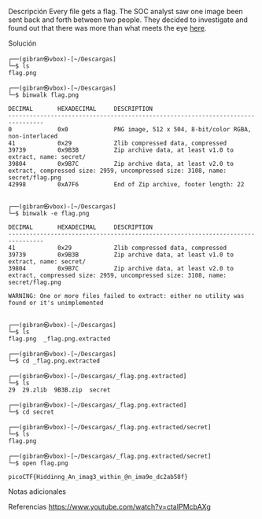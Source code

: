 Descripción
	Every file gets a flag. The SOC analyst saw one image been sent back and forth between two people. They decided to investigate and found out that there was more than what meets the eye [here](https://artifacts.picoctf.net/c/257/flag.png).
	
Solución
	
	┌──(gibran㉿vbox)-[~/Descargas]
	└─$ ls
	flag.png
	                                                                                                                   
	┌──(gibran㉿vbox)-[~/Descargas]
	└─$ binwalk flag.png 
	
	DECIMAL       HEXADECIMAL     DESCRIPTION
	--------------------------------------------------------------------------------
	0             0x0             PNG image, 512 x 504, 8-bit/color RGBA, non-interlaced
	41            0x29            Zlib compressed data, compressed
	39739         0x9B3B          Zip archive data, at least v1.0 to extract, name: secret/
	39804         0x9B7C          Zip archive data, at least v2.0 to extract, compressed size: 2959, uncompressed size: 3108, name: secret/flag.png
	42998         0xA7F6          End of Zip archive, footer length: 22
	
	                                                                                                                   
	┌──(gibran㉿vbox)-[~/Descargas]
	└─$ binwalk -e flag.png
	
	DECIMAL       HEXADECIMAL     DESCRIPTION
	--------------------------------------------------------------------------------
	41            0x29            Zlib compressed data, compressed
	39739         0x9B3B          Zip archive data, at least v1.0 to extract, name: secret/
	39804         0x9B7C          Zip archive data, at least v2.0 to extract, compressed size: 2959, uncompressed size: 3108, name: secret/flag.png
	
	WARNING: One or more files failed to extract: either no utility was found or it's unimplemented
	
	                                                                                                                   
	┌──(gibran㉿vbox)-[~/Descargas]
	└─$ ls
	flag.png  _flag.png.extracted
	                                                                                                                   
	┌──(gibran㉿vbox)-[~/Descargas]
	└─$ cd _flag.png.extracted 
	                                                                                                                   
	┌──(gibran㉿vbox)-[~/Descargas/_flag.png.extracted]
	└─$ ls
	29  29.zlib  9B3B.zip  secret
	                                                                                                                   
	┌──(gibran㉿vbox)-[~/Descargas/_flag.png.extracted]
	└─$ cd secret             
	                                                                                                                   
	┌──(gibran㉿vbox)-[~/Descargas/_flag.png.extracted/secret]
	└─$ ls
	flag.png
	                                                                                                                   
	┌──(gibran㉿vbox)-[~/Descargas/_flag.png.extracted/secret]
	└─$ open flag.png  
	
	picoCTF{Hiddinng_An_imag3_within_@n_ima9e_dc2ab58f}
	
Notas adicionales
	
	
Referencias
	https://www.youtube.com/watch?v=ctaIPMcbAXg
	